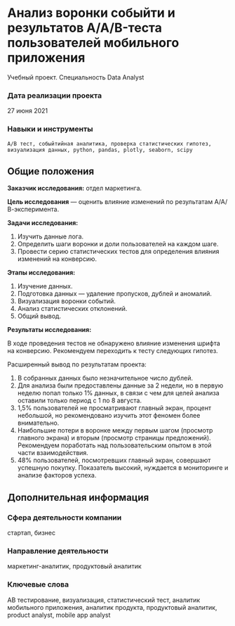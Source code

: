 # Анализ воронки собыйти и результатов A/A/B-теста пользователей мобильного приложения
Учебный проект. Специальность Data Analyst

### Дата реализации проекта

27 июня 2021

### Навыки и инструменты

    A/B тест, собыйтийная аналитика, проверка статистических гипотез, визуализация данных, python, pandas, plotly, seaborn, scipy

## Общие положения

**Заказчик исследования:** отдел маркетинга.

**Цель исследования** — оценить влияние изменений по результатам А/А/В-эксперимента.

**Задачи исследования:**

1. Изучить данные лога.
2. Определить шаги воронки и доли пользователей на каждом шаге.
3. Провести серию статистических тестов для определения влияния изменений на конверсию.

**Этапы исследования:**

1. Изучение данных.
2. Подготовка данных — удаление пропусков, дублей и аномалий.
3. Визуализация воронки событий.
4. Анализ статистических отклонений.
5. Общий вывод.

**Результаты исследования:**

В ходе проведения тестов не обнаружено влияние изменения шрифта на конверсию. Рекомендуем переходить к тесту следующих гипотез.

Расширенный вывод по результатам проекта:
1. В собранных данных было незначительное число дублей.
2. Для анализа были предоставлены данные за 2 недели, но в первую неделю попал только 1% данных, в связи с чем для целей анализа оставили только период с 1 по 8 августа.
3. 1,5% пользователей не просматривают главный экран, процент небольшой, но рекомендовано изучить этот феномен более внимательно.
4. Наибольшие потери в воронке между первым шагом (просмотр главного экрана) и вторым (просмотр страницы предложений). Рекомендуем поработать над пользовательским опытом в этой части взаимодействия.
5. 48% пользователей, посмотревших главный экран, совершают успешную покупку. Показатель высокий, нуждается в мониторинге и анализе факторов успеха.

## Дополнительная информация

### Сфера деятельности компании

стартап, бизнес

### Направление деятельности

маркетинг-аналитик, продуктовый аналитик

### Ключевые слова

AB тестирование, визуализация, статистический тест, аналитик мобильного приложения, аналитик продукта, продуктовый аналитик, product analyst, mobile app analyst
